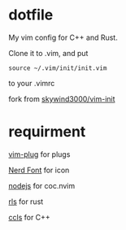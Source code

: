 # dotfile 

My vim config for C++ and Rust.

Clone it to .vim, and put
```
source ~/.vim/init/init.vim
```
to your .vimrc

fork from [skywind3000/vim-init](https://github.com/skywind3000/vim-init)

# requirment

[vim-plug](https://github.com/junegunn/vim-plug) for plugs

[Nerd Font](https://github.com/ryanoasis/nerd-fonts) for icon

[nodejs](https://nodejs.org/en/download/) for coc.nvim

[rls](https://github.com/rust-lang/rls) for rust

[ccls](https://github.com/MaskRay/ccls) for C++


